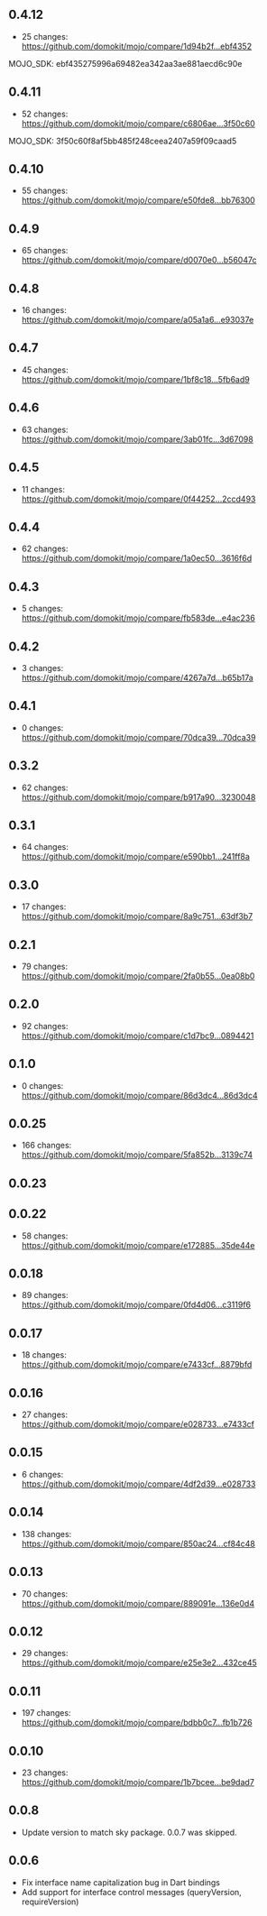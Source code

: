 ## 0.4.12

  - 25 changes: https://github.com/domokit/mojo/compare/1d94b2f...ebf4352

  MOJO_SDK: ebf435275996a69482ea342aa3ae881aecd6c90e

## 0.4.11

  - 52 changes: https://github.com/domokit/mojo/compare/c6806ae...3f50c60

  MOJO_SDK: 3f50c60f8af5bb485f248ceea2407a59f09caad5

## 0.4.10

  - 55 changes: https://github.com/domokit/mojo/compare/e50fde8...bb76300

## 0.4.9

  - 65 changes: https://github.com/domokit/mojo/compare/d0070e0...b56047c

## 0.4.8

  - 16 changes: https://github.com/domokit/mojo/compare/a05a1a6...e93037e

## 0.4.7

  - 45 changes: https://github.com/domokit/mojo/compare/1bf8c18...5fb6ad9

## 0.4.6

  - 63 changes: https://github.com/domokit/mojo/compare/3ab01fc...3d67098

## 0.4.5

  - 11 changes: https://github.com/domokit/mojo/compare/0f44252...2ccd493

## 0.4.4

  - 62 changes: https://github.com/domokit/mojo/compare/1a0ec50...3616f6d

## 0.4.3

  - 5 changes: https://github.com/domokit/mojo/compare/fb583de...e4ac236

## 0.4.2

  - 3 changes: https://github.com/domokit/mojo/compare/4267a7d...b65b17a

## 0.4.1

  - 0 changes: https://github.com/domokit/mojo/compare/70dca39...70dca39

## 0.3.2

  - 62 changes: https://github.com/domokit/mojo/compare/b917a90...3230048

## 0.3.1

  - 64 changes: https://github.com/domokit/mojo/compare/e590bb1...241ff8a

## 0.3.0

  - 17 changes: https://github.com/domokit/mojo/compare/8a9c751...63df3b7

## 0.2.1

  - 79 changes: https://github.com/domokit/mojo/compare/2fa0b55...0ea08b0

## 0.2.0

  - 92 changes: https://github.com/domokit/mojo/compare/c1d7bc9...0894421

## 0.1.0

  - 0 changes: https://github.com/domokit/mojo/compare/86d3dc4...86d3dc4

## 0.0.25

  - 166 changes: https://github.com/domokit/mojo/compare/5fa852b...3139c74

## 0.0.23

## 0.0.22

  - 58 changes: https://github.com/domokit/mojo/compare/e172885...35de44e

## 0.0.18

  - 89 changes: https://github.com/domokit/mojo/compare/0fd4d06...c3119f6

## 0.0.17

  - 18 changes: https://github.com/domokit/mojo/compare/e7433cf...8879bfd

## 0.0.16

  - 27 changes: https://github.com/domokit/mojo/compare/e028733...e7433cf

## 0.0.15

  - 6 changes: https://github.com/domokit/mojo/compare/4df2d39...e028733

## 0.0.14

  - 138 changes: https://github.com/domokit/mojo/compare/850ac24...cf84c48

## 0.0.13

  - 70 changes: https://github.com/domokit/mojo/compare/889091e...136e0d4

## 0.0.12

  - 29 changes: https://github.com/domokit/mojo/compare/e25e3e2...432ce45

## 0.0.11

  - 197 changes: https://github.com/domokit/mojo/compare/bdbb0c7...fb1b726

## 0.0.10

  - 23 changes: https://github.com/domokit/mojo/compare/1b7bcee...be9dad7

## 0.0.8

  - Update version to match sky package.  0.0.7 was skipped.

## 0.0.6

  - Fix interface name capitalization bug in Dart bindings
  - Add support for interface control messages (queryVersion, requireVersion)
